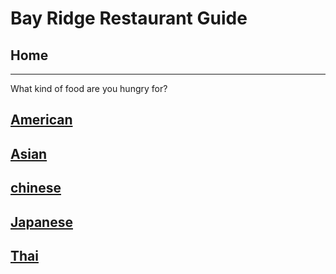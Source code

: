 # Bay Ridge Restaurant Guide
## Home
---
What kind of food are you hungry for?
## [American](american/american.md)
## [Asian](asian/asian.md)
## [chinese](asian/chinese.md)
## [Japanese](asian/japanese.md)
## [Thai](asian/thai.md)
